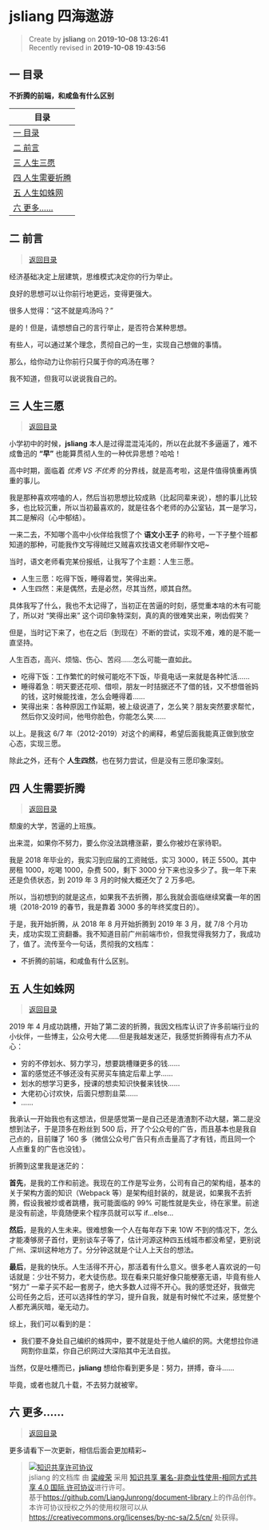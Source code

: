 jsliang 四海遨游
===

> Create by **jsliang** on **2019-10-08 13:26:41**  
> Recently revised in **2019-10-08 19:43:56**

## <a name="chapter-one" id="chapter-one">一 目录</a>

**不折腾的前端，和咸鱼有什么区别**

| 目录 |
| --- | 
| [一 目录](#chapter-one) | 
| <a name="catalog-chapter-two" id="catalog-chapter-two"></a>[二 前言](#chapter-two) |
| <a name="catalog-chapter-three" id="catalog-chapter-three"></a>[三 人生三愿](#chapter-three) |
| <a name="catalog-chapter-four" id="catalog-chapter-four"></a>[四 人生需要折腾](#chapter-four) |
| <a name="catalog-chapter-five" id="catalog-chapter-five"></a>[五 人生如蛛网](#chapter-five) |
| <a name="catalog-chapter-six" id="catalog-chapter-six"></a>[六 更多……](#chapter-six) |

## <a name="chapter-two" id="chapter-two">二 前言</a>

> [返回目录](#chapter-one)

经济基础决定上层建筑，思维模式决定你的行为举止。

良好的思想可以让你前行地更远，变得更强大。

很多人觉得：“这不就是鸡汤吗？”

是的！但是，请想想自己的言行举止，是否符合某种思想。

有些人，可以通过某个理念，贯彻自己的一生，实现自己想做的事情。

那么，给你动力让你前行只属于你的鸡汤在哪？

我不知道，但我可以说说我自己的。

## <a name="chapter-three" id="chapter-three">三 人生三愿</a>

> [返回目录](#chapter-one)

小学初中的时候，**jsliang** 本人是过得混混沌沌的，所以在此就不多逼逼了，难不成鲁迅的 **“早”** 也能算贯彻人生的一种优异思想？哈哈！

高中时期，面临着 *优秀 VS 不优秀* 的分界线，就是高考啦，这是件值得慎重再慎重的事儿。

我是那种喜欢唠嗑的人，然后当初思想比较成熟（比起同辈来说），想的事儿比较多，也比较沉重，所以当初最喜欢的，就是往各个老师的办公室钻，其一是学习，其二是解闷（心中郁结）。

一来二去，不知哪个高中小伙伴给我惯了个 **语文小王子** 的称号，一下子整个班都知道的那种，可能我作文写得贼烂又贼喜欢找语文老师聊作文吧~

当时，语文老师看完某份报纸，让我写了个主题：人生三愿。

* 人生三愿：吃得下饭，睡得着觉，笑得出来。
* 人生四然：来是偶然，去是必然，尽其当然，顺其自然。

具体我写了什么，我也不太记得了，当初正在苦逼的时刻，感觉重本啥的木有可能了，所以对 “笑得出来” 这个词印象特深刻，真的真的很难笑出来，咧齿假笑？

但是，当时记下来了，也在之后（到现在）不断的尝试，实现不难，难的是不能一直坚持。

人生百态，高兴、烦恼、伤心、苦闷……怎么可能一直如此。

* 吃得下饭：工作繁忙的时候可能吃不下饭，毕竟电话一来就是各种忙活……
* 睡得着急：明天要还花呗、借呗，朋友一时拮据还不了借的钱，又不想借爸妈的钱，这时候能找谁，怎么会睡得着……
* 笑得出来：各种原因工作延期，被上级说道了，怎么笑？朋友突然要求帮忙，然后你又没时间，他甩你脸色，你能怎么笑……

以上。是我这 6/7 年（2012-2019）对这个的阐释，希望后面我能真正做到放空心态，实现三愿。

除此之外，还有个 **人生四然**，也在努力尝试，但是没有三愿印象深刻。

## <a name="chapter-four" id="chapter-four">四 人生需要折腾</a>

> [返回目录](#chapter-one)

颓废的大学，苦逼的上班族。

出来混，如果你不努力，要么你没法跳槽涨薪，要么你被炒在家待职。

我是 2018 年毕业的，我实习到应届的工资贼低，实习 3000，转正 5500。其中房租 1000，吃喝 1000，杂费 500，剩下 3000 分下来也没多少了。我一年下来还是负债状态，到 2019 年 3 月的时候大概还欠了 2 万多吧。

所以，当初想到的就是这点，如果我不去折腾，那么我就会面临继续窝囊一年的困境（2018-2019 的春节，我是靠着 3000 多的年终奖度日的）。

于是，我开始折腾，从 2018 年 8 月开始折腾到 2019 年 3 月，就 7/8 个月功夫，成功实现工资翻番。我不知道目前广州前端市价，但我觉得我努力了，我成功了，值了。流传至今一句话，贯彻我的文档库：

* 不折腾的前端，和咸鱼有什么区别。

## <a name="chapter-five" id="chapter-five">五 人生如蛛网</a>

> [返回目录](#chapter-one)

2019 年 4 月成功跳槽，开始了第二波的折腾，我因文档库认识了许多前端行业的小伙伴，一些博主，公众号大佬……但是我越发迷茫，我感觉折腾得有点力不从心：

* 穷的不停划水、努力学习，想要跳槽赚更多的钱……
* 富的感觉还不够还没有买房买车搞定后辈上学……
* 划水的想学习更多，授课的想卖知识快餐来钱快……
* 大佬初心讨欢快，后面只想割韭菜……
* ……

我承认一开始我也有这想法，但是感觉第一是自己还是渣渣割不动大腿，第二是没想到法子，于是顶多在粉丝到 500 后，开了个公众号的广告，而且基本也是我自己点的，目前赚了 160 多（微信公众号广告只有点击量高了才有钱，而且同一个人点重复的广告也没钱）。

折腾到这里我是迷茫的：

**首先**，是我的工作和前途。我现在的工作是写业务，公司有自己的架构组，基本的关于架构方面的知识（Webpack 等）是架构组封装的，就是说，如果我不去折腾，假设我被炒或者跳槽，我可能面临的 99% 可能性就是失业，待在家里。前途是没有前途，毕竟随便来个程序员就可以写 if...else...

**然后**，是我的人生未来。很难想象一个人在每年存下来 10W 不到的情况下，怎么才能凑够房子首付，更别谈车子等了，估计河源这种四五线城市都没希望，更别说广州、深圳这种地方了。分分钟这就是个让人上天台的想法。

**最后**，是我的快乐。人生活得不开心，那活着有什么意义。很多老人喜欢说的一句话就是：少壮不努力，老大徒伤悲。现在看来只能好像只能梗塞无语，毕竟有些人 “努力” 一辈子买不起一套房子，绝大多数人过得不开心。我的感觉还好，我做完公司任务之后，还可以选择性的学习，提升自我，就是有时候忙不过来，感觉整个人都充满灰暗，毫无动力。

综上，我们可以看到的是：

* 我们要不身处自己编织的蛛网中，要不就是处于他人编织的网。大佬想拉你进网割你韭菜，你自己织网过大深陷其中无法自拔。

当然，仅是吐槽而已，**jsliang** 想给你看到更多是：努力，拼搏，奋斗……

毕竟，或者也就几十载，不去努力就被宰。

## <a name="chapter-six" id="chapter-six">六 更多……</a>

> [返回目录](#chapter-one)

更多请看下一次更新，相信后面会更加精彩~

> <a rel="license" href="http://creativecommons.org/licenses/by-nc-sa/4.0/"><img alt="知识共享许可协议" style="border-width:0" src="https://i.creativecommons.org/l/by-nc-sa/4.0/88x31.png" /></a><br /><span xmlns:dct="http://purl.org/dc/terms/" property="dct:title">jsliang 的文档库</span> 由 <a xmlns:cc="http://creativecommons.org/ns#" href="https://github.com/LiangJunrong/document-library" property="cc:attributionName" rel="cc:attributionURL">梁峻荣</a> 采用 <a rel="license" href="http://creativecommons.org/licenses/by-nc-sa/4.0/">知识共享 署名-非商业性使用-相同方式共享 4.0 国际 许可协议</a>进行许可。<br />基于<a xmlns:dct="http://purl.org/dc/terms/" href="https://github.com/LiangJunrong/document-library" rel="dct:source">https://github.com/LiangJunrong/document-library</a>上的作品创作。<br />本许可协议授权之外的使用权限可以从 <a xmlns:cc="http://creativecommons.org/ns#" href="https://creativecommons.org/licenses/by-nc-sa/2.5/cn/" rel="cc:morePermissions">https://creativecommons.org/licenses/by-nc-sa/2.5/cn/</a> 处获得。
